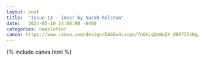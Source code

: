 ```yaml
---
layout: post
title:  "Issue 13 - inser by Sarah Rolston"
date:   2024-05-10 24:00:00 -0400
categories: newsletter
canva: https://www.canva.com/design/DAGEw4cacpo/fnGKjqQmNuZK_dBR7I5zKg/view
---
```

{% include canva.html %}
